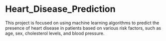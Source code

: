 # Heart_Disease_Prediction
This project is focused on using machine learning algorithms to predict the presence of heart disease in patients based on various risk factors, such as age, sex, cholesterol levels, and blood pressure.
